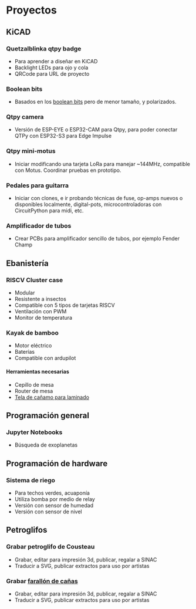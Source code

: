 # Proyectos

## KiCAD

### Quetzalblinka qtpy badge

- Para aprender a diseñar en KiCAD
- Backlight LEDs para ojo y cola
- QRCode para URL de proyecto

### Boolean bits

- Basados en los [boolean bits](https://hackaday.io/project/21660-daves-boolean-bits) pero de menor tamaño, y polarizados.

### Qtpy camera

- Versión de ESP-EYE o ESP32-CAM para Qtpy, para poder conectar QTPy con ESP32-S3 para Edge Impulse

### Qtpy mini-motus

- Iniciar modificando una tarjeta LoRa para manejar ~144MHz, compatible con Motus. Coordinar pruebas en prototipo.

### Pedales para guitarra

- Iniciar con clones, e ir probando técnicas de fuse, op-amps nuevos o disponibles localmente, digital-pots, microcontroladoras con CircuitPython para midi, etc.

### Amplificador de tubos

- Crear PCBs para amplificador sencillo de tubos, por ejemplo Fender Champ

## Ebanistería

### RISCV Cluster case

- Modular
- Resistente a insectos
- Compatible con 5 tipos de tarjetas RISCV
- Ventilación con PWM
- Monitor de temperatura

### Kayak de bamboo

- Motor eléctrico
- Baterías
- Compatible con ardupilot


#### Herramientas necesarias

- Cepillo de mesa
- Router de mesa
- [Tela de cañamo para laminado](https://www.envirotextiles.com/fiber-composites)

## Programación general

### Jupyter Notebooks

- Búsqueda de exoplanetas

## Programación de hardware

### Sistema de riego

- Para techos verdes, acuaponía
- Utiliza bomba por medio de relay
- Versión con sensor de humedad
- Versión con sensor de nivel


## Petroglifos

### Grabar petroglifo de Cousteau

- Grabar, editar para impresión 3d, publicar, regalar a SINAC
- Traducir a SVG, publicar extractos para uso por artistas

### Grabar [farallón de cañas](https://vozdeguanacaste.com/el-farallon-de-canas-la-pared-del-sol-corobici/)

- Grabar, editar para impresión 3d, publicar, regalar a SINAC
- Traducir a SVG, publicar extractos para uso por artistas
